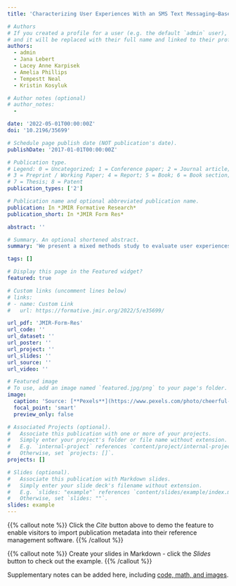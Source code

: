 ```yaml
---
title: 'Characterizing User Experiences With an SMS Text Messaging–Based mHealth Intervention - Mixed Methods Study'

# Authors
# If you created a profile for a user (e.g. the default `admin` user), write the username (folder name) here
# and it will be replaced with their full name and linked to their profile.
authors:
  - admin
  - Jana Lebert
  - Lacey Anne Karpisek
  - Amelia Phillips
  - Tempestt Neal
  - Kristin Kosyluk

# Author notes (optional)
# author_notes:
  - 

date: '2022-05-01T00:00:00Z'
doi: '10.2196/35699'

# Schedule page publish date (NOT publication's date).
publishDate: '2017-01-01T00:00:00Z'

# Publication type.
# Legend: 0 = Uncategorized; 1 = Conference paper; 2 = Journal article;
# 3 = Preprint / Working Paper; 4 = Report; 5 = Book; 6 = Book section;
# 7 = Thesis; 8 = Patent
publication_types: ['2']

# Publication name and optional abbreviated publication name.
publication: In *JMIR Formative Research*
publication_short: In *JMIR Form Res*

abstract: ''

# Summary. An optional shortened abstract.
summary: 'We present a mixed methods study to evaluate user experiences with the mental mHealth service, Cope Notes. Specifically, we aimed to investigate the following research questions: How do users perceive the service in relation to stigma, impact of the intervention, and perceived usefulness? How do users rate the Cope Notes service and SMS text messaging along various dimensions of acceptability? What is the relationship between Cope Notes SMS text message ratings, user personality, and coping strategies? What are user perspectives of leveraging ubiquitous sensing technologies to improve delivery and provide tailored content?'

tags: []

# Display this page in the Featured widget?
featured: true

# Custom links (uncomment lines below)
# links:
# - name: Custom Link
#   url: https://formative.jmir.org/2022/5/e35699/

url_pdf: 'JMIR-Form-Res'
url_code: ''
url_dataset: ''
url_poster: ''
url_project: ''
url_slides: ''
url_source: ''
url_video: ''

# Featured image
# To use, add an image named `featured.jpg/png` to your page's folder.
image:
  caption: 'Source: [**Pexels**](https://www.pexels.com/photo/cheerful-man-with-smartphone-drinking-juice-on-street-3799832/)'
  focal_point: 'smart'
  preview_only: false

# Associated Projects (optional).
#   Associate this publication with one or more of your projects.
#   Simply enter your project's folder or file name without extension.
#   E.g. `internal-project` references `content/project/internal-project/index.md`.
#   Otherwise, set `projects: []`.
projects: []

# Slides (optional).
#   Associate this publication with Markdown slides.
#   Simply enter your slide deck's filename without extension.
#   E.g. `slides: "example"` references `content/slides/example/index.md`.
#   Otherwise, set `slides: ""`.
slides: example
---
```


{{% callout note %}}
Click the _Cite_ button above to demo the feature to enable visitors to import publication metadata into their reference management software.
{{% /callout %}}

{{% callout note %}}
Create your slides in Markdown - click the _Slides_ button to check out the example.
{{% /callout %}}

Supplementary notes can be added here, including [code, math, and images](https://wowchemy.com/docs/writing-markdown-latex/).
